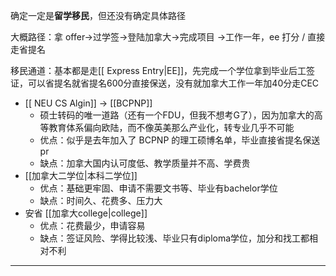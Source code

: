 ---
---

确定一定是**留学移民**，但还没有确定具体路径

大概路径：拿 offer→过学签→登陆加拿大→完成项目 →工作一年，ee 打分 / 直接走省提名

移民通道：基本都是走[[ Express Entry|EE]]，先完成一个学位拿到毕业后工签证，可以省提名就省提名600分直接保送，没有就加拿大工作一年加40分走CEC


- [[ NEU CS Algin]] → [[BCPNP]]
	- 硕士转码的唯一道路（还有一个FDU，但我不想考G了），因为加拿大的高等教育体系偏向欧陆，而不像英美那么产业化，转专业几乎不可能
	- 优点：似乎是去年加入了 BCPNP 的理工硕博名单，毕业直接省提名保送 pr
	- 缺点：加拿大国内认可度低、教学质量并不高、学费贵
- [[加拿大二学位|本科二学位]]
	- 优点：基础更牢固、申请不需要文书等、毕业有bachelor学位
	- 缺点：时间久、花费多、压力大
- 安省 [[加拿大college|college]]
	- 优点：花费最少，申请容易
	- 缺点：签证风险、学得比较浅、毕业只有diploma学位，加分和找工都相对不利

---